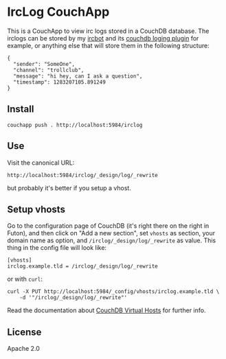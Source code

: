 # IrcLog CouchApp

This is a CouchApp to view irc logs stored in a CouchDB database. The irclogs can be stored by my [ircbot](https://github.com/gdamjan/erlang-irc-bot) and its [couchdb loging plugin](https://github.com/gdamjan/erlang-irc-bot-skopjehacklab/blob/master/src/ircbot_plugin_couch_log.erl) for example, or anything else that will store them in the following structure:


    {
      "sender": "SomeOne",
      "channel": "trollclub",
      "message": "hi hey, can I ask a question",
      "timestamp": 1283207105.891249
    }


## Install

    couchapp push . http://localhost:5984/irclog

## Use

Visit the canonical URL:

    http://localhost:5984/irclog/_design/log/_rewrite

but probably it's better if you setup a vhost.

## Setup vhosts

Go to the configuration page of CouchDB (it's right there on the right in Futon), and then click on "Add a new section", set `vhosts` as section, your domain name as option, and `/irclog/_design/log/_rewrite` as value. This thing in the config file will look like:

    [vhosts]
    irclog.example.tld = /irclog/_design/log/_rewrite

or with `curl`:

    curl -X PUT http://localhost:5984/_config/vhosts/irclog.example.tld \
        -d '"/irclog/_design/log/_rewrite"'


Read the documentation about [CouchDB Virtual Hosts](http://wiki.apache.org/couchdb/Virtual_Hosts) for
further info.


## License

Apache 2.0
